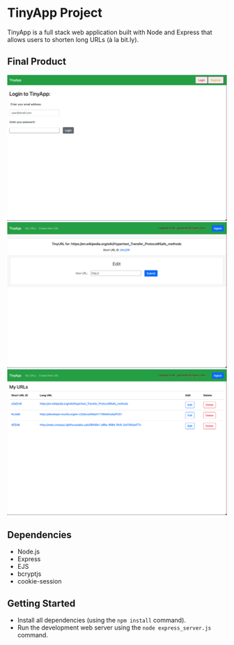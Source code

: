 # TinyApp Project

TinyApp is a full stack web application built with Node and Express that allows users to shorten long URLs (à la bit.ly).

## Final Product

!["Login_page"](https://github.com/SinaSS77/tinyapp/blob/main/docs/Login_page.png)
!["Submited_URLs_page"](https://github.com/SinaSS77/tinyapp/blob/main/docs/Submited_URLs_page.png)
!["tinyURLs_page"](https://github.com/SinaSS77/tinyapp/blob/main/docs/tinyURLs_page.png)

## Dependencies

- Node.js
- Express
- EJS
- bcryptjs
- cookie-session

## Getting Started

- Install all dependencies (using the `npm install` command).
- Run the development web server using the `node express_server.js` command.